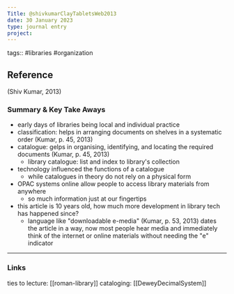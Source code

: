 ```yaml
---
Title: @shivkumarClayTabletsWeb2013
date: 30 January 2023
type: journal entry
project:
---
```


tags:: #libraries #organization


Reference
---
(Shiv Kumar, 2013)

### Summary & Key Take Aways
- early days of libraries being local and individual practice
- classification: helps in arranging documents  on shelves in  a systematic order (Kumar, p. 45, 2013)
- catalogue:  gelps in organising, identifying, and locating the required documents (Kumar, p. 45, 2013)
	- library catalogue: list and index to library's collection
- technology influenced the functions of a catalogue
	- while catalogues in theory do not rely on a physical form
- OPAC systems online allow people to access library materials from anywhere
	- so much information just at our fingertips
- this article is 10 years old, how much more development in library tech has happened since?
	- language like "downloadable e-media" (Kumar, p. 53, 2013) dates the article in a way, now most people hear media and immediately think of the internet or online materials without needing the "e" indicator
--- 

### Links
 ties to lecture: [[roman-library]]
cataloging:  [[DeweyDecimalSystem]]
 